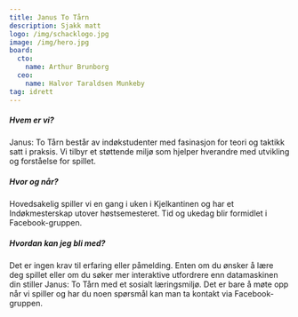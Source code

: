 ```yaml
---
title: Janus To Tårn
description: Sjakk matt
logo: /img/schacklogo.jpg
image: /img/hero.jpg
board:
  cto:
    name: Arthur Brunborg
  ceo:
    name: Halvor Taraldsen Munkeby
tag: idrett
---
```


##### Hvem er vi?

Janus: To Tårn består av indøkstudenter med fasinasjon for teori og taktikk satt i praksis. Vi tilbyr et støttende miljø som hjelper hverandre med utvikling og forståelse for spillet.

##### Hvor og når?

Hovedsakelig spiller vi en gang i uken i Kjelkantinen og har et Indøkmesterskap utover høstsemesteret. Tid og ukedag blir formidlet i Facebook-gruppen.

##### Hvordan kan jeg bli med?

Det er ingen krav til erfaring eller påmelding. Enten om du ønsker å lære deg spillet eller om du søker mer interaktive utfordrere enn datamaskinen din stiller Janus: To Tårn med et sosialt læringsmiljø. Det er bare å møte opp når vi spiller og har du noen spørsmål kan man ta kontakt via Facebook-gruppen.
